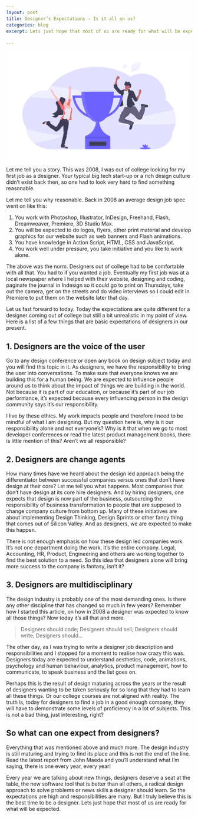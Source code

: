 ```yaml
---
layout: post
title: Designer’s Expectations — Is it all on us?
categories: blog
excerpt: Lets just hope that most of us are ready for what will be expected.

---
```

<img src="/assets/images/designers-expectations.png" alt="Design expectations">

Let me tell you a story. This was 2008, I was out of college looking for my first job as a designer. Your typical big tech start-up or a rich design culture didn’t exist back then, so one had to look very hard to find something reasonable.

Let me tell you why reasonable. Back in 2008 an average design job spec went on like this:

1. You work with Photoshop, Illustrator, InDesign, Freehand, Flash, Dreamweaver, Premiere, 3D Studio Max.
2. You will be expected to do logos, flyers, other print material and develop graphics for our website such as web banners and Flash animations.
3. You have knowledge in Action Script, HTML, CSS and JavaScript.
4. You work well under pressure, you take initiative and you like to work alone.

The above was the norm. Designers out of college had to be comfortable with all that. You had to if you wanted a job. Eventually my first job was at a local newspaper where I helped with their website, designing and coding, paginate the journal in Indesign so it could go to print on Thursdays, take out the camera, get on the streets and do video interviews so I could edit in Premiere to put them on the website later that day.

Let us fast forward to today. Today the expectations are quite different for a designer coming out of college but still a bit unrealistic in my point of view. Here is a list of a few things that are basic expectations of designers in our present.

## 1. Designers are the voice of the user

Go to any design conference or open any book on design subject today and you will find this topic in it. As designers, we have the responsibility to bring the user into conversations. To make sure that everyone knows we are building this for a human being. We are expected to influence people around us to think about the impact of things we are building in the world. Not because it is part of our education, or because it’s part of our job performance, it’s expected because every influencing person in the design community says it’s our responsibility.

I live by these ethics. My work impacts people and therefore I need to be mindful of what I am designing. But my question here is, why is it our responsibility alone and not everyone’s? Why is it that when we go to most developer conferences or read the latest product management books, there is little mention of this? Aren’t we all responsible?

## 2. Designers are change agents

How many times have we heard about the design led approach being the differentiator between successful companies versus ones that don’t have design at their core? Let me tell you what happens. Most companies that don’t have design at its core hire designers. And by hiring designers, one expects that design is now part of the business, outsourcing the responsibility of business transformation to people that are supposed to change company culture from bottom up. Many of these initiatives are about implementing Design Thinking, Design Sprints or other fancy thing that comes out of Silicon Valley. And as designers, we are expected to make this happen.

There is not enough emphasis on how these design led companies work. It’s not one department doing the work, it’s the entire company. Legal, Accounting, HR, Product, Engineering and others are working together to find the best solution to a need. So this idea that designers alone will bring more success to the company is fantasy, isn’t it?

## 3. Designers are multidisciplinary

The design industry is probably one of the most demanding ones. Is there any other discipline that has changed so much in few years? Remember how I started this article, on how in 2008 a designer was expected to know all those things? Now today it’s all that and more.

> Designers should code; Designers should sell; Designers should write; Designers should…

The other day, as I was trying to write a designer job description and responsibilities and I stopped for a moment to realise how crazy this was. Designers today are expected to understand aesthetics, code, animations, psychology and human behaviour, analytics, product management, how to communicate, to speak business and the list goes on.

Perhaps this is the result of design maturing across the years or the result of designers wanting to be taken seriously for so long that they had to learn all these things. Or our college courses are not aligned with reality. The truth is, today for designers to find a job in a good enough company, they will have to demonstrate some levels of proficiency in a lot of subjects. This is not a bad thing, just interesting, right?

## So what can one expect from designers?

Everything that was mentioned above and much more. The design industry is still maturing and trying to find its place and this is not the end of the line. Read the latest report from John Maeda and you’ll understand what I’m saying, there is one every year, every year!

Every year we are talking about new things, designers deserve a seat at the table, the new software tool that is better than all others, a radical design approach to solve problems or news skills a designer should learn. So the expectations are high and responsibilities are many. But I truly believe this is the best time to be a designer. Lets just hope that most of us are ready for what will be expected.